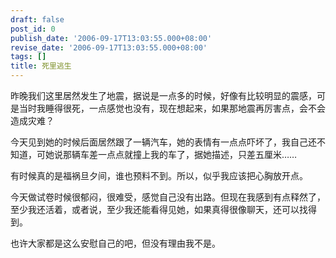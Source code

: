 ```yaml
---
draft: false
post_id: 0
publish_date: '2006-09-17T13:03:55.000+08:00'
revise_date: '2006-09-17T13:03:55.000+08:00'
tags: []
title: 死里逃生
---
```


昨晚我们这里居然发生了地震，据说是一点多的时候，好像有比较明显的震感，可是当时我睡得很死，一点感觉也没有，现在想起来，如果那地震再厉害点，会不会造成灾难？

今天见到她的时候后面居然跟了一辆汽车，她的表情有一点点吓坏了，我自己还不知道，可她说那辆车差一点点就撞上我的车了，据她描述，只差五厘米……

有时候真的是福祸旦夕间，谁也预料不到。所以，似乎我应该把心胸放开点。

今天做试卷时候很郁闷，很难受，感觉自己没有出路。但现在我感到有点释然了，至少我还活着，或者说，至少我还能看得见她，如果真得很像聊天，还可以找得到。

也许大家都是这么安慰自己的吧，但没有理由我不是。
